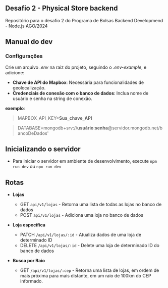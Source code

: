 ## Desafio 2 - Physical Store backend

Repositório para o desafio 2 do Programa de Bolsas Backend Developmend - Node.js AGO/2024

## Manual do dev

### Configurações

Crie um arquivo _.env_ na raiz do projeto, seguindo o _.env-example_, e adicione:

- **Chave de API do Mapbox**: Necessária para funcionalidades de geolocalização.
- **Credenciais de conexão com o banco de dados**: Inclua nome de usuário e senha na string de conexão.

**exemplo**:

> MAPBOX_API_KEY=**Sua_chave_API**

> DATABASE=mongodb+srv://**usuário**:**senha**@servidor.mongodb.net/bancoDeDados'

## Inicializando o servidor

- Para iniciar o servidor em ambiente de desenvolvimento, execute `npm run dev` ou `npx run dev`

## Rotas

- **Lojas**

  - GET `api/v1/lojas` - Retorna uma lista de todas as lojas no banco de dados
  - POST `api/v1/lojas` - Adiciona uma loja no banco de dados

- **Loja específica**

  - PATCH `/api/v1/lojas/:id` - Atualiza dados de uma loja de determinado ID
  - DELETE `/api/v1/lojas/:id` - Delete uma loja de determinado ID do banco de dados

- **Busca por Raio**
  - GET `/api/v1/lojas/:cep` - Retorna uma lista de lojas, em ordem de mais próxima para mais distante, em um raio de 100km do CEP informado.
